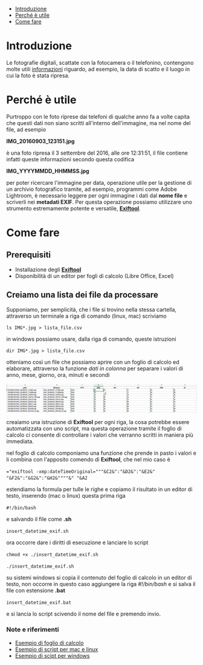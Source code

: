 
<!-- TOC -->
- [Introduzione](#introduzione)
- [Perché è utile](#perché-è-utile)
- [Come fare](#come-fare)
<!-- /TOC -->
# Introduzione

Le fotografie digitali, scattate con la fotocamera o il telefonino, contengono molte utili [informazioni](https://it.wikipedia.org/wiki/Exchangeable_image_file_format) riguardo, ad esempio, la data di scatto e il luogo in cui la foto è stata ripresa. 

# Perché è utile

Purtroppo con le foto riprese dai telefoni di qualche anno fa a volte capita che questi dati non siano scritti all'interno dell'immagine, ma nel nome del file, ad esempio

**IMG_20160903_123151.jpg**

è una foto ripresa il 3 settembre del 2016, alle ore 12:31:51, il file contiene infatti queste informazioni secondo questa codifica

**IMG_YYYYMMDD_HHMMSS.jpg**

per poter ricercare l'immagine per data, operazione utile per la gestione di un archivio fotografico tramite, ad esempio, programmi come Adobe Lightroom, è necessario leggere per ogni immagine i dati dal **nome file** e scriverli nei **metadati EXIF**.
Per questa operazione possiamo utilizzare uno strumento estremamente potente e versatile, **[Exiftool](https://en.wikipedia.org/wiki/ExifTool)**.

# Come fare
## Prerequisiti

* Installazione degli **[Exiftool](http://owl.phy.queensu.ca/~phil/exiftool/)** 
* Disponibilità di un editor per fogli di calcolo (Libre Office, Excel)

## Creiamo una lista dei file da processare
Supponiamo, per semplicità, che i file si trovino nella stessa cartella, attraverso un terminale a riga di comando (linux, mac) scriviamo

```
ls IMG*.jpg > lista_file.csv
```
in windows possiamo usare, dalla riga di comando, queste istruzioni

```
dir IMG*.jpg > lista_file.csv
```
otteniamo così un file che possiamo aprire con un foglio di calcolo ed elaborare, attraverso la funzione *dati in colonna* per separare i valori di anno, mese, giorno, ora, minuti e secondi

![esempio](./imgs/lista_campi.png)

creaiamo una istruzione di **Exiftool** per ogni riga, la cosa potrebbe essere automatizzata con uno script, ma questa operazione tramite il foglio di calcolo ci consente di controllare i valori che verranno scritti in maniera più immediata.

nel foglio di calcolo componiamo una funzione che prende in pasto i valori e li combina con l'apposito comendo di **Exiftool**, che nel mio caso è

`="exiftool -xmp:dateTimeOriginal="""&C2&":"&D2&":"&E2&" "&F2&":"&G2&":"&H2&""""&" "&A2`

estendiamo la formula per tulle le righe e copiamo il risultato in un editor di testo, inserendo (mac o linux) questa prima riga

`#!/bin/bash`

e salvando il file come **.sh**

`insert_datetime_exif.sh`

ora occorre dare i diritti di esecuzione e lanciare lo script

`chmod +x ./insert_datetime_exif.sh`

`./insert_datetime_exif.sh`

su sistemi windows si copia il contenuto del foglio di calcolo in un editor di testo, non occorre in questo caso aggiungere la riga *#!/bin/bash* e si salva il file con estensione **.bat**

`insert_datetime_exif.bat`

e si lancia lo script scivendo il nome del file e premendo invio.

### Note e riferimenti

* [Esempio di foglio di calcolo](.data/aggiorna_exif_nome_file.xlsx)
* [Esempio di script per mac e linux](.data/insert_datetime_exif.sh)
* [Esempio di scipt per windows](.data/insert_datetime_exif.bat)